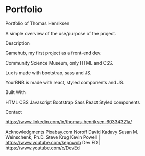 # Portfolio
Portfolio of Thomas Henriksen

A simple overview of the use/purpose of the project.

Description

Gamehub, my first project as a front-end dev.

Community Science Museum, only HTML and CSS.

Lux is made with bootstrap, sass and JS.

YourBNB is made with react, styled components and JS.


Built With

HTML
CSS
Javascript
Bootstrap 
Sass
React
Styled components

Contact

<https://www.linkedin.com/in/thomas-henriksen-60334321a/>

Acknowledgments
Pixabay.com
Noroff
David Kadavy
Susan M. Weinschenk, Ph.D.
Steve Krug
Kevin Powell | <https://www.youtube.com/kepowob>
Dev ED | <https://www.youtube.com/c/DevEd>
